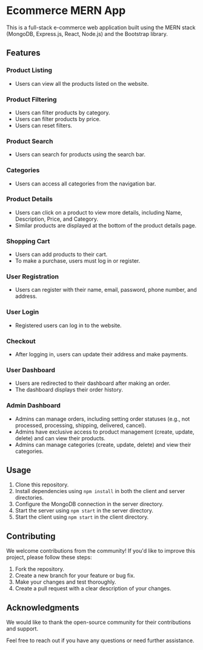 # Ecommerce MERN App

This is a full-stack e-commerce web application built using the MERN stack (MongoDB, Express.js, React, Node.js) and the Bootstrap library.

## Features

### Product Listing
- Users can view all the products listed on the website.

### Product Filtering
- Users can filter products by category.
- Users can filter products by price.
- Users can reset filters.

### Product Search
- Users can search for products using the search bar.

### Categories
- Users can access all categories from the navigation bar.

### Product Details
- Users can click on a product to view more details, including Name, Description, Price, and Category.
- Similar products are displayed at the bottom of the product details page.

### Shopping Cart
- Users can add products to their cart.
- To make a purchase, users must log in or register.

### User Registration
- Users can register with their name, email, password, phone number, and address.

### User Login
- Registered users can log in to the website.

### Checkout
- After logging in, users can update their address and make payments.

### User Dashboard
- Users are redirected to their dashboard after making an order.
- The dashboard displays their order history.

### Admin Dashboard
- Admins can manage orders, including setting order statuses (e.g., not processed, processing, shipping, delivered, cancel).
- Admins have exclusive access to product management (create, update, delete) and can view their products.
- Admins can manage categories (create, update, delete) and view their categories.

## Usage

1. Clone this repository.
2. Install dependencies using `npm install` in both the client and server directories.
3. Configure the MongoDB connection in the server directory.
4. Start the server using `npm start` in the server directory.
5. Start the client using `npm start` in the client directory.

## Contributing

We welcome contributions from the community! If you'd like to improve this project, please follow these steps:

1. Fork the repository.
2. Create a new branch for your feature or bug fix.
3. Make your changes and test thoroughly.
4. Create a pull request with a clear description of your changes.

## Acknowledgments

We would like to thank the open-source community for their contributions and support.

Feel free to reach out if you have any questions or need further assistance.
